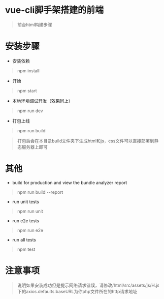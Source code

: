 # vue-cli脚手架搭建的前端

> 前台html构建步骤

# 安装步骤


-  安装依赖
> npm install

- 开始
> npm start

- 本地环境调试开发（效果同上）
> npm run dev

- 打包上线
> npm run build

 > 打包后会在本目录build文件夹下生成html和js，css文件可以直接部署到静态服务器上即可

# 其他

- build for production and view the bundle analyzer report
> npm run build --report

- run unit tests
> npm run unit

- run e2e tests
> npm run e2e

- run all tests
> npm test

# 注意事项

> 说明如果安装成功但是提示网络请求错误，请修改/html/src/assets/js/H.js下的axios.defaults.baseURL为你php文件所在的http请求地址
